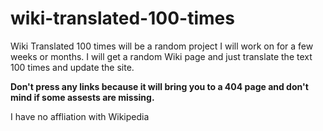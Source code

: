 # wiki-translated-100-times

Wiki Translated 100 times will be a random project I will work on for a few weeks or months.
I will get a random Wiki page and just translate the text 100 times and update the site.

**Don't press any links because it will bring you to a 404 page and don't mind if some assests are missing.**

I have no affliation with Wikipedia
